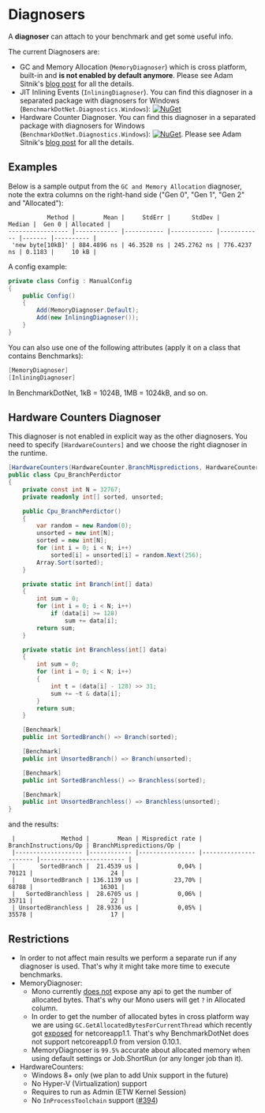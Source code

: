 # Diagnosers

A **diagnoser** can attach to your benchmark and get some useful info.

The current Diagnosers are:

- GC and Memory Allocation (`MemoryDiagnoser`) which is cross platform, built-in and **is not enabled by default anymore**. Please see Adam Sitnik's [blog post](http://adamsitnik.com/the-new-Memory-Diagnoser/) for all the details.
- JIT Inlining Events (`InliningDiagnoser`). You can find this diagnoser in a separated package with diagnosers for Windows (`BenchmarkDotNet.Diagnostics.Windows`): [![NuGet](https://img.shields.io/nuget/v/BenchmarkDotNet.svg)](https://www.nuget.org/packages/BenchmarkDotNet.Diagnostics.Windows/)
- Hardware Counter Diagnoser. You can find this diagnoser in a separated package with diagnosers for Windows (`BenchmarkDotNet.Diagnostics.Windows`): [![NuGet](https://img.shields.io/nuget/v/BenchmarkDotNet.svg)](https://www.nuget.org/packages/BenchmarkDotNet.Diagnostics.Windows/).  Please see Adam Sitnik's [blog post](http://adamsitnik.com/Hardware-Counters-Diagnoser/) for all the details.


## Examples

Below is a sample output from the `GC and Memory Allocation` diagnoser, note the extra columns on the right-hand side ("Gen 0", "Gen 1", "Gen 2" and "Allocated"):

```
           Method |        Mean |     StdErr |      StdDev |      Median |  Gen 0 | Allocated |
----------------- |------------ |----------- |------------ |------------ |------- |---------- |
 'new byte[10kB]' | 884.4896 ns | 46.3528 ns | 245.2762 ns | 776.4237 ns | 0.1183 |     10 kB |
 ```

A config example:

```cs
private class Config : ManualConfig
{
    public Config()
    {
        Add(MemoryDiagnoser.Default);
        Add(new InliningDiagnoser());
    }
}
```

You can also use one of the following attributes (apply it on a class that contains Benchmarks):
```cs
[MemoryDiagnoser]
[InliningDiagnoser]
```

In BenchmarkDotNet, 1kB = 1024B, 1MB = 1024kB, and so on.

## Hardware Counters Diagnoser

This diagnoser is not enabled in explicit way as the other diagnosers. You need to specify `[HardwareCounters]` and we choose the right diagnoser in the runtime.

```cs
[HardwareCounters(HardwareCounter.BranchMispredictions, HardwareCounter.BranchInstructions)]
public class Cpu_BranchPerdictor
{
    private const int N = 32767;
    private readonly int[] sorted, unsorted;

    public Cpu_BranchPerdictor()
    {
        var random = new Random(0);
        unsorted = new int[N];
        sorted = new int[N];
        for (int i = 0; i < N; i++)
            sorted[i] = unsorted[i] = random.Next(256);
        Array.Sort(sorted);
    }

    private static int Branch(int[] data)
    {
        int sum = 0;
        for (int i = 0; i < N; i++)
            if (data[i] >= 128)
                sum += data[i];
        return sum;
    }

    private static int Branchless(int[] data)
    {
        int sum = 0;
        for (int i = 0; i < N; i++)
        {
            int t = (data[i] - 128) >> 31;
            sum += ~t & data[i];
        }
        return sum;
    }

    [Benchmark]
    public int SortedBranch() => Branch(sorted);

    [Benchmark]
    public int UnsortedBranch() => Branch(unsorted);

    [Benchmark]
    public int SortedBranchless() => Branchless(sorted);

    [Benchmark]
    public int UnsortedBranchless() => Branchless(unsorted);
}
```

and the results:

```
 |             Method |        Mean | Mispredict rate | BranchInstructions/Op | BranchMispredictions/Op |
 |------------------- |------------ |---------------- |---------------------- |------------------------ |
 |       SortedBranch |  21.4539 us |           0,04% |                 70121 |                      24 |
 |     UnsortedBranch | 136.1139 us |          23,70% |                 68788 |                   16301 |
 |   SortedBranchless |  28.6705 us |           0,06% |                 35711 |                      22 |
 | UnsortedBranchless |  28.9336 us |           0,05% |                 35578 |                      17 |
```

## Restrictions

* In order to not affect main results we perform a separate run if any diagnoser is used. That's why it might take more time to execute benchmarks.
* MemoryDiagnoser:
	* Mono currently [does not](http://stackoverflow.com/questions/40234948/how-to-get-the-number-of-allocated-bytes-in-mono) expose any api to get the number of allocated bytes. That's why our Mono users will get `?` in Allocated column.
	* In order to get the number of allocated bytes in cross platform way we are using `GC.GetAllocatedBytesForCurrentThread` which recently got [exposed](https://github.com/dotnet/corefx/pull/12489) for netcoreapp1.1. That's why BenchmarkDotNet does not support netcoreapp1.0 from version 0.10.1.
	* MemoryDiagnoser is `99.5%` accurate about allocated memory when using default settings or Job.ShortRun (or any longer job than it).
* HardwareCounters:
	* Windows 8+ only (we plan to add Unix support in the future)
    * No Hyper-V (Virtualization) support
    * Requires to run as Admin (ETW Kernel Session)
    * No `InProcessToolchain` support ([#394](https://github.com/dotnet/BenchmarkDotNet/issues/394))
